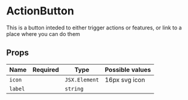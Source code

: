 # ActionButton
This is a button inteded to either trigger actions or features, or link to a place where you can do them

## Props
| Name    | Required | Type          | Possible values |
| ------- | -------- | ------------- | --------------- |
| `icon`  |          | `JSX.Element` | 16px svg icon   |
| `label` |          | `string`      |                 |

